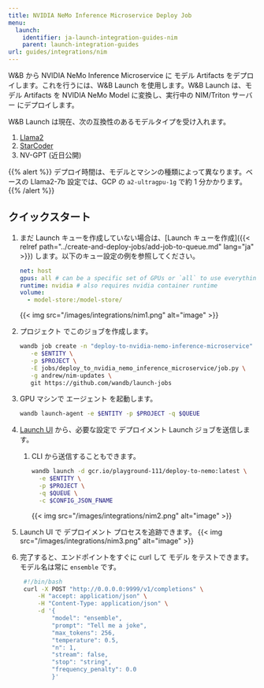 ```yaml
---
title: NVIDIA NeMo Inference Microservice Deploy Job
menu:
  launch:
    identifier: ja-launch-integration-guides-nim
    parent: launch-integration-guides
url: guides/integrations/nim
---
```


W&B から NVIDIA NeMo Inference Microservice に モデル Artifacts をデプロイします。これを行うには、W&B Launch を使用します。W&B Launch は、モデル Artifacts を NVIDIA NeMo Model に変換し、実行中の NIM/Triton サーバー にデプロイします。

W&B Launch は現在、次の互換性のあるモデルタイプを受け入れます。

1. [Llama2](https://llama.meta.com/llama2/)
2. [StarCoder](https://github.com/bigcode-project/starcoder)
3. NV-GPT (近日公開)

{{% alert %}}
デプロイ時間は、モデルとマシンの種類によって異なります。ベースの Llama2-7b 設定では、GCP の `a2-ultragpu-1g` で約 1 分かかります。
{{% /alert %}}

## クイックスタート

1. まだ Launch キューを作成していない場合は、[Launch キューを作成]({{< relref path="../create-and-deploy-jobs/add-job-to-queue.md" lang="ja" >}}) します。以下のキュー設定の例を参照してください。

   ```yaml
   net: host
   gpus: all # can be a specific set of GPUs or `all` to use everything
   runtime: nvidia # also requires nvidia container runtime
   volume:
     - model-store:/model-store/
   ```

   {{< img src="/images/integrations/nim1.png" alt="image" >}}

2. プロジェクト でこのジョブを作成します。

   ```bash
   wandb job create -n "deploy-to-nvidia-nemo-inference-microservice" \
      -e $ENTITY \
      -p $PROJECT \
      -E jobs/deploy_to_nvidia_nemo_inference_microservice/job.py \
      -g andrew/nim-updates \
      git https://github.com/wandb/launch-jobs
   ```

3. GPU マシンで エージェント を起動します。
   ```bash
   wandb launch-agent -e $ENTITY -p $PROJECT -q $QUEUE
   ```
4. [Launch UI](https://wandb.ai/launch) から、必要な設定で デプロイメント Launch ジョブを送信します。
   1. CLI から送信することもできます。
      ```bash
      wandb launch -d gcr.io/playground-111/deploy-to-nemo:latest \
        -e $ENTITY \
        -p $PROJECT \
        -q $QUEUE \
        -c $CONFIG_JSON_FNAME
      ```
      {{< img src="/images/integrations/nim2.png" alt="image" >}}
5. Launch UI で デプロイメント プロセスを追跡できます。
   {{< img src="/images/integrations/nim3.png" alt="image" >}}
6. 完了すると、エンドポイントをすぐに curl して モデル をテストできます。モデル名は常に `ensemble` です。
   ```bash
    #!/bin/bash
    curl -X POST "http://0.0.0.0:9999/v1/completions" \
        -H "accept: application/json" \
        -H "Content-Type: application/json" \
        -d '{
            "model": "ensemble",
            "prompt": "Tell me a joke",
            "max_tokens": 256,
            "temperature": 0.5,
            "n": 1,
            "stream": false,
            "stop": "string",
            "frequency_penalty": 0.0
            }'
   ```

